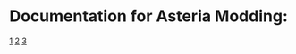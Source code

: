 
# Documentation for Asteria Modding:

[1](./documentation/gettingstarted/index.md)
[2](./documentation/scriptabletypes/index.md)
[3](./documentation/deployingyourfirstmod/index.md)
